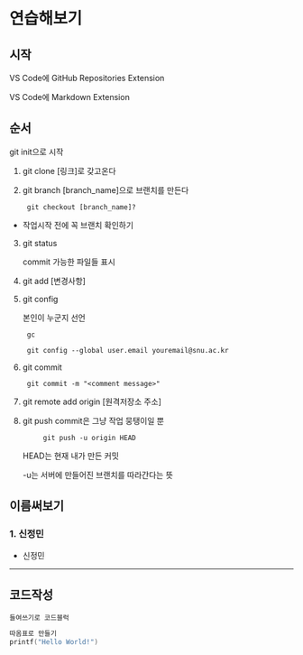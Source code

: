 # 연습해보기


## 시작
VS Code에 GitHub Repositories Extension 


VS Code에 Markdown Extension
## 순서
git init으로 시작
1. git clone [링크]로 갖고온다
2. git branch [branch_name]으로 브랜치를 만든다

        git checkout [branch_name]?

+ 작업시작 전에 꼭 브랜치 확인하기
3. git status

    commit 가능한 파일들 표시

4. git add [변경사항]

5. git config

    본인이 누군지 선언

        gc

        git config --global user.email youremail@snu.ac.kr
6. git commit

        git commit -m "<comment message>"


7. git remote add origin [원격저장소 주소]

8. git push
    commit은 그냥 작업 뭉탱이일 뿐

            git push -u origin HEAD

    HEAD는 현재 내가 만든 커밋

    -u는 서버에 만들어진 브랜치를 따라간다는 뜻


## 이름써보기
### 1. 신정민
+ 신정민

-------------
## 코드작성
    들여쓰기로 코드블럭
``` C
따옴표로 만들기
printf("Hello World!")
``` 

